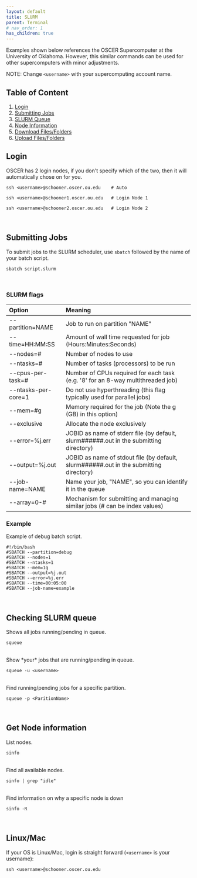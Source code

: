 ```yaml
---
layout: default
title: SLURM 
parent: Terminal
# nav_order: 1
has_children: true
---
```


Examples shown below references the OSCER Supercomputer at the University of Oklahoma. However, this similar commands can be used for other supercomputers with minor adjustments.

NOTE: Change `<username>` with your supercomputing account name.

## Table of Content

1. [Login](#Login)
2. [Submitting Jobs](#Submitting-Jobs)
3. [SLURM Queue](#checking-slurm-queue)
4. [Node Information](#get-node-information)
5. [Download Files/Folders](#download-filesfolders)
6. [Upload Files/Folders](#uploading-filesfolders)

## Login 

OSCER has 2 login nodes, if you don't specify which of the two, then it will automatically chose on for you.

```
ssh <username>@schooner.oscer.ou.edu    # Auto
```
```
ssh <username>@schooner1.oscer.ou.edu   # Login Node 1
```
```
ssh <username>@schooner2.oscer.ou.edu   # Login Node 2
```  
<br />

## Submitting Jobs

To submit jobs to the SLURM scheduler, use `sbatch` followed by the name of your batch script.

```
sbatch script.slurm
```
<br />

### SLURM flags

| Option                  | Meaning |
| :-----                  | :------ |
| \--partition=NAME       | Job to run on partition "NAME" |
| \--time=HH:MM:SS        | Amount of wall time requested for job (Hours:Minutes:Seconds) | 
| \--nodes=#              | Number of nodes to use |
| \--ntasks=#             | Number of tasks (processors) to be run |
| \--cpus\-per\-task=#    | Number of CPUs required for each task (e.g. '8' for an 8-way multithreaded job) |
| \--ntasks\-per\-core=1  | Do not use hyperthreading (this flag typically used for parallel jobs) | 
| \--mem=#g               | Memory required for the job (Note the g (GB) in this option) |
| \--exclusive            | Allocate the node exclusively |
| \--error=%j.err         | JOBID as name of stderr file (by default, slurm######.out in the submitting directory) | 
| \--output=%j.out        | JOBID as name of stdout file (by default, slurm######.out in the submitting directory) | 
| \--job\-name=NAME       | Name your job, "NAME", so you can identify it in the queue |
| \--array=0-#            | Mechanism for submitting and managing similar jobs (# can be index values) |

### Example

Example of debug batch script.

```
#!/bin/bash
#SBATCH --partition=debug
#SBATCH --nodes=1
#SBATCH --ntasks=1
#SBATCH --mem=1g
#SBATCH --output=%j.out
#SBATCH --error=%j.err
#SBATCH --time=00:05:00
#SBATCH --job-name=example
```
<br />

## Checking SLURM queue 

Shows all jobs running/pending in queue.

```
squeue 
```
<br />
Show *your* jobs that are running/pending in queue.

```
squeue -u <username> 
```
<br />
Find running/pending jobs for a specific partition.

```
squeue -p <ParitionName>
```
<br />

## Get Node information

List nodes.

```
sinfo
```
<br />
Find all available nodes.

```
sinfo | grep "idle"
```
<br />
Find information on why a specific node is down

```
sinfo -R
```
<br />

## Linux/Mac

If your OS is Linux/Mac, login is straight forward (`<username>` is your username): 

```
ssh <username>@schooner.oscer.ou.edu 
```
<br />

